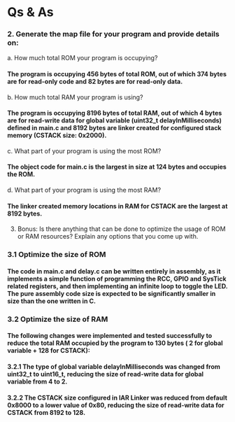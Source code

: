 # Qs & As 
### 2. Generate the map file for your program and provide details on:  

a. How much total ROM your program is occupying?
####   The program is occupying 456 bytes of total ROM, out of which 374 bytes are for read-only code and 82 bytes are for read-only data.

b. How much total RAM your program is using?  
####   The program is occupying 8196 bytes of total RAM, out of which 4 bytes are for read-write data for global variable (uint32_t delayInMilliseconds) defined in main.c and 8192 bytes are linker created for configured stack memory (CSTACK size: 0x2000).

c. What part of your program is using the most ROM?  
####   The object code for main.c is the largest in size at 124 bytes and occupies the ROM.

d. What part of your program is using the most RAM?  
#### The linker created memory locations in RAM for CSTACK are the largest at 8192 bytes.  

3. Bonus: Is there anything that can be done to optimize the usage of ROM or RAM resources? 
Explain any options that you come up with.
### 3.1 Optimize the size of ROM  
#### The code in main.c and delay.c can be written entirely in assembly, as it implements a simple function of programming the RCC, GPIO and SysTick related registers, and then implementing an infinite loop to toggle the LED. The pure assembly code size is expected to be significantly smaller in size than the one written in C.  

### 3.2 Optimize the size of RAM
#### The following changes were implemented and tested successfully to reduce the total RAM occupied by the program to 130 bytes ( 2 for global variable + 128 for CSTACK):  
#### 3.2.1 The type of global variable delayInMilliseconds was changed from uint32_t to uint16_t, reducing the size of read-write data for global variable from 4 to 2.
#### 3.2.2 The CSTACK size configured in IAR Linker was reduced from default 0x8000 to a lower value of 0x80, reducing the size of read-write data for CSTACK from 8192 to 128.


